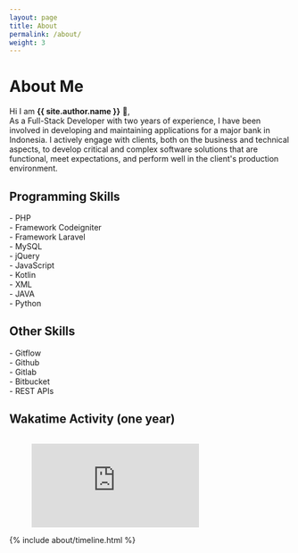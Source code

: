 ```yaml
---
layout: page
title: About
permalink: /about/
weight: 3
---
```


# **About Me**

Hi I am **{{ site.author.name }}** :wave:,<br>
As a Full-Stack Developer with two years of experience, I have been involved in developing and maintaining applications for a major bank in Indonesia. I actively engage with clients, both on the business and technical aspects, to develop critical and complex software solutions that are functional, meet expectations, and perform well in the client's production environment.

<style>
  #embed #preview-box.chart-type-table {
    display: inline-block;
    max-width: 100%;
    overflow-x: auto;
  }
</style>

<div class="row">
  <div class="col-12">
    <h2>Programming Skills</h2>
  </div>
  <div class="col-md-4">
    - PHP
  </div>
  <div class="col-md-4">
    - Framework Codeigniter
  </div>
  <div class="col-md-4">
    - Framework Laravel
  </div>
  <div class="col-md-4">
    - MySQL
  </div> 
  <div class="col-md-4">
    - jQuery
  </div>
  <div class="col-md-4">
    - JavaScript
  </div>
  <div class="col-md-4">
    - Kotlin
  </div>
  <div class="col-md-4">
    - XML
  </div>
  <div class="col-md-4">
    - JAVA
  </div>
  <div class="col-md-4">
    - Python
  </div>
</div>

<div class="row">
  <div class="col-12">
    <h2>Other Skills</h2>
  </div>
  <div class="col-md-4">
    - Gitflow
  </div>
  <div class="col-md-4">
    - Github
  </div>
  <div class="col-md-4">
    - Gitlab
  </div>
  <div class="col-md-4">
    - Bitbucket
  </div>
  <div class="col-md-4">
    - REST APIs
  </div> 
</div>

<div class="row" id="embed">
  <div class="col-12">
    <h2>Wakatime Activity (one year)</h2>
  </div>
  <div class="col-12">
    <figure id="preview-box" class="chart-type-table">
      <embed id="embed-wakatime" src="https://wakatime.com/share/@bram41/4ea47abb-b5aa-42ce-8f7a-63b961449097.svg"/>
    </figure>
  </div>
</div>
<div class="row">
{% include about/timeline.html %}
</div>

<script>  
  document.addEventListener('DOMContentLoaded', function() {
    setTimeout(function() {
      var htmlElement = document.querySelector('html');
      var dataTheme = htmlElement.getAttribute('data-theme');
      if(dataTheme == 'dark') {
        document.getElementById("embed-wakatime").setAttribute("src", "https://wakatime.com/share/@bram41/9d706940-8339-4407-a94c-410b68980905.svg");
      } else {                
        document.getElementById("embed-wakatime").setAttribute("src", "https://wakatime.com/share/@bram41/4ea47abb-b5aa-42ce-8f7a-63b961449097.svg");
      }  
    });
  });
  
  const element = document.querySelector('[data-theme]');

  const observer = new MutationObserver((mutations) => {
    mutations.forEach((mutation) => {
      console.log(mutation.attributeName)
      if (mutation.attributeName === 'data-theme' && element.getAttribute('data-theme') === 'light') {
        document.getElementById("embed-wakatime").setAttribute("src", "https://wakatime.com/share/@bram41/4ea47abb-b5aa-42ce-8f7a-63b961449097.svg");
      } else {
        document.getElementById("embed-wakatime").setAttribute("src", "https://wakatime.com/share/@bram41/9d706940-8339-4407-a94c-410b68980905.svg");
      }
    });
  });

  observer.observe(element, { attributes: true });
</script>